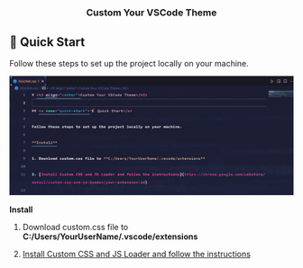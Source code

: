 # <h3 align="center">Custom Your VSCode Theme</h3>

## <a name="quick-start">🤸 Quick Start</a>

Follow these steps to set up the project locally on your machine.

![](./preview.png)

**Install**

1. Download custom.css file to **C:/Users/YourUserName/.vscode/extensions**

2. [Install Custom CSS and JS Loader and follow the instructions](https://marketplace.visualstudio.com/items?itemName=be5invis.vscode-custom-css)
